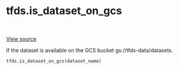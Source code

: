<div itemscope itemtype="http://developers.google.com/ReferenceObject">
<meta itemprop="name" content="tfds.is_dataset_on_gcs" />
<meta itemprop="path" content="Stable" />
</div>

# tfds.is_dataset_on_gcs

<!-- Insert buttons and diff -->

<table class="tfo-notebook-buttons tfo-api" align="left">
</table>

<a target="_blank" href="https://github.com/tensorflow/datasets/tree/master/tensorflow_datasets/core/utils/gcs_utils.py">View
source</a>

If the dataset is available on the GCS bucket gs://tfds-data/datasets.

```python
tfds.is_dataset_on_gcs(dataset_name)
```

<!-- Placeholder for "Used in" -->
